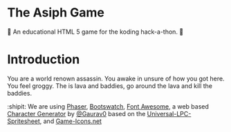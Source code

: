 The Asiph Game
==========

:children_crossing: An educational HTML 5 game for the koding hack-a-thon. :school_satchel:

Introduction
=======
You are a world renown assassin. You awake in unsure of how you got here. You feel groggy. The is lava and baddies, go around the lava and kill the baddies.

:shipit: We are using [Phaser](http://phaser.io), [Bootswatch](http://bootswatch.com/), [Font Awesome](http://fortawesome.github.io), a web based [Character Generator](http://gaurav.munjal.us/Universal-LPC-Spritesheet-Character-Generator)  by [@Gaurav0](https://github.com/Gaurav0) based on the [Universal-LPC-Spritesheet](https://github.com/makrohn/Universal-LPC-spritesheet), and [Game-Icons.net](http://game-icons.net/)

